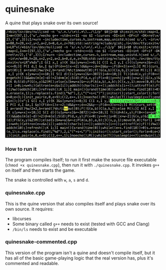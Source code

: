 # quinesnake
A quine that plays snake over its own source!

![quinesnake gif](animation.gif)

### How to run it
The program compiles itself; to run it first make the source file executable
(`chmod +x quinesnake.cpp`), then run it with `./quinesnake.cpp`. It invokes
`g++` on itself and then starts the game.

The snake is controlled with `w`, `a`, `s` and `d`.

### quinesnake.cpp
This is the quine version that also compiles itself and plays snake over its
own source. It requires:
- libcurses
- Some binary called `g++` needs to exist (tested with GCC and Clang)
- `/bin/ls` needs to exist and be executable

### quinesnake-commented.cpp
This version of the program isn't a quine and doesn't compile itself, but it
has all of the basic game-playing logic that the real version has, plus it's
commented and readable.